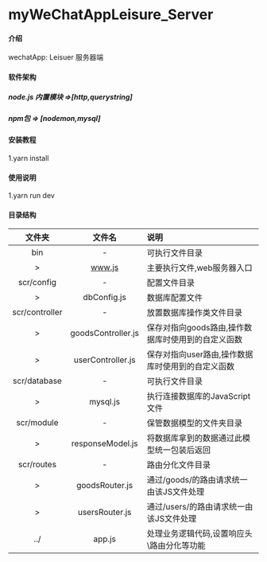 # myWeChatAppLeisure_Server

#### 介绍
wechatApp: Leisuer 服务器端

#### 软件架构


##### node.js 内置模块 =>[http,querystring] 


##### npm包 => [nodemon,mysql]


#### 安装教程

1.yarn install

#### 使用说明

1.yarn run dev

#### 目录结构
|  文件夹 | 文件名 | 说明 |
| :----: | :----: |:----|
| bin | - | 可执行文件目录 |
| > | www.js | 主要执行文件,web服务器入口 |
| scr/config | - | 配置文件目录 |
| > | dbConfig.js | 数据库配置文件 |
| scr/controller | - | 放置数据库操作类文件目录 |
| > | goodsController.js | 保存对指向goods路由,操作数据库时使用到的自定义函数 |
| > | userController.js | 保存对指向user路由,操作数据库时使用到的自定义函数 |
| scr/database | - | 可执行文件目录 |
|> | mysql.js | 执行连接数据库的JavaScript文件 |
| scr/module | - | 保管数据模型的文件夹目录 |
| > | responseModel.js | 将数据库拿到的数据通过此模型统一包装后返回 |
| scr/routes | - | 路由分化文件目录 |
| > | goodsRouter.js | 通过/goods/的路由请求统一由该JS文件处理 |
| > | usersRouter.js | 通过/users/的路由请求统一由该JS文件处理 |
| ../ | app.js | 处理业务逻辑代码,设置响应头\路由分化等功能 |
